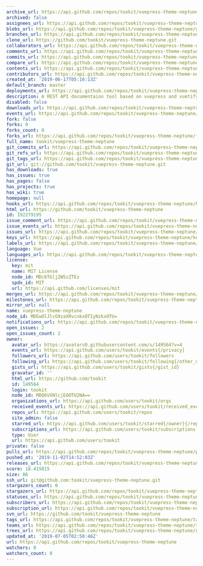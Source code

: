 ```yaml
---
archive_url: https://api.github.com/repos/tookit/vuepress-theme-neptune/{archive_format}{/ref}
archived: false
assignees_url: https://api.github.com/repos/tookit/vuepress-theme-neptune/assignees{/user}
blobs_url: https://api.github.com/repos/tookit/vuepress-theme-neptune/git/blobs{/sha}
branches_url: https://api.github.com/repos/tookit/vuepress-theme-neptune/branches{/branch}
clone_url: https://github.com/tookit/vuepress-theme-neptune.git
collaborators_url: https://api.github.com/repos/tookit/vuepress-theme-neptune/collaborators{/collaborator}
comments_url: https://api.github.com/repos/tookit/vuepress-theme-neptune/comments{/number}
commits_url: https://api.github.com/repos/tookit/vuepress-theme-neptune/commits{/sha}
compare_url: https://api.github.com/repos/tookit/vuepress-theme-neptune/compare/{base}...{head}
contents_url: https://api.github.com/repos/tookit/vuepress-theme-neptune/contents/{+path}
contributors_url: https://api.github.com/repos/tookit/vuepress-theme-neptune/contributors
created_at: '2019-06-17T05:16:13Z'
default_branch: master
deployments_url: https://api.github.com/repos/tookit/vuepress-theme-neptune/deployments
description: A REST API documentaion tool based on vuepress and vuetify
disabled: false
downloads_url: https://api.github.com/repos/tookit/vuepress-theme-neptune/downloads
events_url: https://api.github.com/repos/tookit/vuepress-theme-neptune/events
fork: false
forks: 0
forks_count: 0
forks_url: https://api.github.com/repos/tookit/vuepress-theme-neptune/forks
full_name: tookit/vuepress-theme-neptune
git_commits_url: https://api.github.com/repos/tookit/vuepress-theme-neptune/git/commits{/sha}
git_refs_url: https://api.github.com/repos/tookit/vuepress-theme-neptune/git/refs{/sha}
git_tags_url: https://api.github.com/repos/tookit/vuepress-theme-neptune/git/tags{/sha}
git_url: git://github.com/tookit/vuepress-theme-neptune.git
has_downloads: true
has_issues: true
has_pages: false
has_projects: true
has_wiki: true
homepage: null
hooks_url: https://api.github.com/repos/tookit/vuepress-theme-neptune/hooks
html_url: https://github.com/tookit/vuepress-theme-neptune
id: 192279195
issue_comment_url: https://api.github.com/repos/tookit/vuepress-theme-neptune/issues/comments{/number}
issue_events_url: https://api.github.com/repos/tookit/vuepress-theme-neptune/issues/events{/number}
issues_url: https://api.github.com/repos/tookit/vuepress-theme-neptune/issues{/number}
keys_url: https://api.github.com/repos/tookit/vuepress-theme-neptune/keys{/key_id}
labels_url: https://api.github.com/repos/tookit/vuepress-theme-neptune/labels{/name}
language: Vue
languages_url: https://api.github.com/repos/tookit/vuepress-theme-neptune/languages
license:
  key: mit
  name: MIT License
  node_id: MDc6TGljZW5zZTEz
  spdx_id: MIT
  url: https://api.github.com/licenses/mit
merges_url: https://api.github.com/repos/tookit/vuepress-theme-neptune/merges
milestones_url: https://api.github.com/repos/tookit/vuepress-theme-neptune/milestones{/number}
mirror_url: null
name: vuepress-theme-neptune
node_id: MDEwOlJlcG9zaXRvcnkxOTIyNzkxOTU=
notifications_url: https://api.github.com/repos/tookit/vuepress-theme-neptune/notifications{?since,all,participating}
open_issues: 2
open_issues_count: 2
owner:
  avatar_url: https://avatars0.githubusercontent.com/u/149564?v=4
  events_url: https://api.github.com/users/tookit/events{/privacy}
  followers_url: https://api.github.com/users/tookit/followers
  following_url: https://api.github.com/users/tookit/following{/other_user}
  gists_url: https://api.github.com/users/tookit/gists{/gist_id}
  gravatar_id: ''
  html_url: https://github.com/tookit
  id: 149564
  login: tookit
  node_id: MDQ6VXNlcjE0OTU2NA==
  organizations_url: https://api.github.com/users/tookit/orgs
  received_events_url: https://api.github.com/users/tookit/received_events
  repos_url: https://api.github.com/users/tookit/repos
  site_admin: false
  starred_url: https://api.github.com/users/tookit/starred{/owner}{/repo}
  subscriptions_url: https://api.github.com/users/tookit/subscriptions
  type: User
  url: https://api.github.com/users/tookit
private: false
pulls_url: https://api.github.com/repos/tookit/vuepress-theme-neptune/pulls{/number}
pushed_at: '2019-11-02T14:52:03Z'
releases_url: https://api.github.com/repos/tookit/vuepress-theme-neptune/releases{/id}
score: 18.415815
size: 86
ssh_url: git@github.com:tookit/vuepress-theme-neptune.git
stargazers_count: 0
stargazers_url: https://api.github.com/repos/tookit/vuepress-theme-neptune/stargazers
statuses_url: https://api.github.com/repos/tookit/vuepress-theme-neptune/statuses/{sha}
subscribers_url: https://api.github.com/repos/tookit/vuepress-theme-neptune/subscribers
subscription_url: https://api.github.com/repos/tookit/vuepress-theme-neptune/subscription
svn_url: https://github.com/tookit/vuepress-theme-neptune
tags_url: https://api.github.com/repos/tookit/vuepress-theme-neptune/tags
teams_url: https://api.github.com/repos/tookit/vuepress-theme-neptune/teams
trees_url: https://api.github.com/repos/tookit/vuepress-theme-neptune/git/trees{/sha}
updated_at: '2019-07-05T02:50:46Z'
url: https://api.github.com/repos/tookit/vuepress-theme-neptune
watchers: 0
watchers_count: 0
---
```

